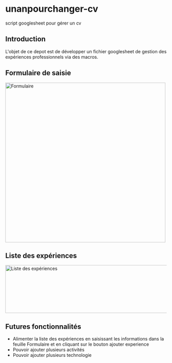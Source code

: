 # unanpourchanger-cv
script googlesheet pour gérer un cv

## Introduction
L'objet de ce depot est de développer un fichier googlesheet de gestion des expériences professionnels via des macros. 

## Formulaire de saisie
<img src="https://user-images.githubusercontent.com/8065982/126752986-ecf3a987-d801-4b74-a61c-041f3e515ded.png" alt="Formulaire" width=500px height=500px>

## Liste des expériences
<img src="https://user-images.githubusercontent.com/8065982/126351821-f97f87c4-09bf-41e8-be50-5bc77e345314.png" alt="Liste des expériences" width=750px height=150px>

## Futures fonctionnalités
- Alimenter la liste des expériences en saisissant les informations dans la feuille Formulaire et en cliquant sur le bouton ajouter experience
- Pouvoir ajouter plusieurs activités
- Pouvoir ajouter plusieurs technologie
